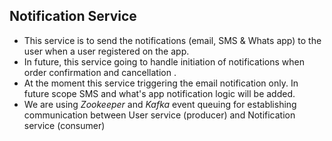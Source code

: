 ## Notification Service
* This service is to send the notifications (email, SMS & Whats app) to the user when a user registered on the app.
* In future, this service going to handle initiation of notifications when order confirmation and cancellation .
* At the moment this service triggering the email notification only. In future scope SMS and what's app notification logic will be added.
* We are using *Zookeeper* and *Kafka* event queuing for establishing communication between User service (producer) and Notification service (consumer)

